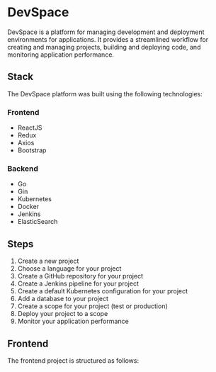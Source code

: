 # DevSpace

DevSpace is a platform for managing development and deployment environments for applications. It provides a streamlined workflow for creating and managing projects, building and deploying code, and monitoring application performance.

## Stack

The DevSpace platform was built using the following technologies:

### Frontend
- ReactJS
- Redux
- Axios
- Bootstrap

### Backend
- Go
- Gin
- Kubernetes
- Docker
- Jenkins
- ElasticSearch

## Steps

1. Create a new project
2. Choose a language for your project
3. Create a GitHub repository for your project
4. Create a Jenkins pipeline for your project
5. Create a default Kubernetes configuration for your project
6. Add a database to your project
7. Create a scope for your project (test or production)
8. Deploy your project to a scope
9. Monitor your application performance

## Frontend

The frontend project is structured as follows:

